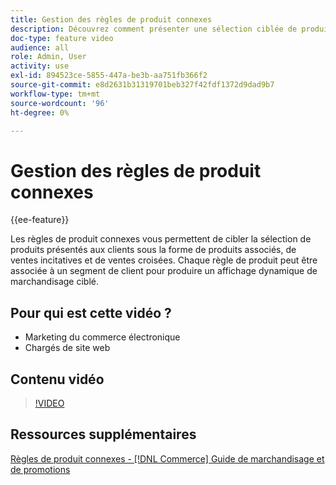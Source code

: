 ```yaml
---
title: Gestion des règles de produit connexes
description: Découvrez comment présenter une sélection ciblée de produits pour stocker les clients en tant que produits associés, ventes incitatives et ventes croisées.
doc-type: feature video
audience: all
role: Admin, User
activity: use
exl-id: 894523ce-5855-447a-be3b-aa751fb366f2
source-git-commit: e8d2631b31319701beb327f42fdf1372d9dad9b7
workflow-type: tm+mt
source-wordcount: '96'
ht-degree: 0%

---
```


# Gestion des règles de produit connexes

{{ee-feature}}

Les règles de produit connexes vous permettent de cibler la sélection de produits présentés aux clients sous la forme de produits associés, de ventes incitatives et de ventes croisées. Chaque règle de produit peut être associée à un segment de client pour produire un affichage dynamique de marchandisage ciblé.

## Pour qui est cette vidéo ?

- Marketing du commerce électronique
- Chargés de site web

## Contenu vidéo

>[!VIDEO](https://video.tv.adobe.com/v/343837?quality=12&learn=on)

## Ressources supplémentaires

[Règles de produit connexes - [!DNL Commerce] Guide de marchandisage et de promotions](https://experienceleague.adobe.com/docs/commerce-admin/marketing/promotions/product-relationships/product-related-rules.html)
